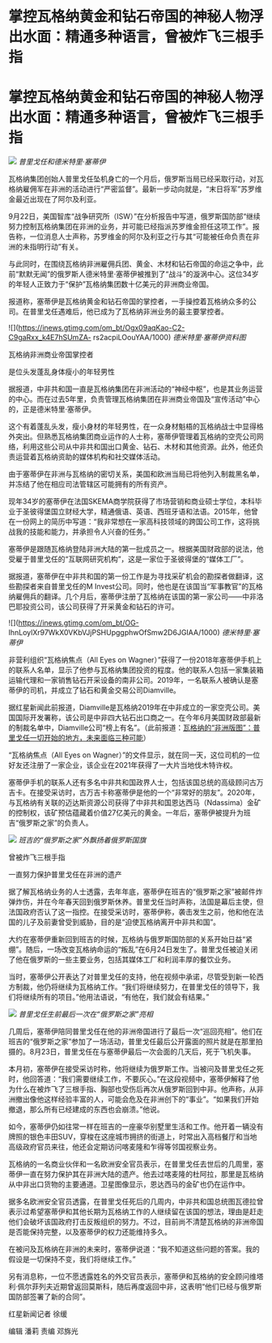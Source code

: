 # 掌控瓦格纳黄金和钻石帝国的神秘人物浮出水面：精通多种语言，曾被炸飞三根手指

# 掌控瓦格纳黄金和钻石帝国的神秘人物浮出水面：精通多种语言，曾被炸飞三根手指

![](https://inews.gtimg.com/om_bt/OAmaSPHW5IV4QRUGD6mr64Wj2nWFuV1OypmyxlDj3swTkAA/1000)
_普里戈任和德米特里·塞蒂伊_

瓦格纳集团创始人普里戈任坠机身亡的一个月后，俄罗斯当局已经采取行动，对瓦格纳雇佣军在非洲的活动进行“严密监督”。最新一步动向就是，“末日将军”苏罗维金最近出现在了阿尔及利亚。

9月22日，美国智库“战争研究所（ISW）”在分析报告中写道，俄罗斯国防部“继续努力控制瓦格纳集团在非洲的业务，并可能已经指派苏罗维金担任这项工作”。报告称，一位消息人士声称，苏罗维金的阿尔及利亚之行与其“可能被任命负责在非洲的未指明行动”有关。

与此同时，在围绕瓦格纳非洲雇佣兵团、黄金、木材和钻石帝国的命运之争中，此前“默默无闻”的俄罗斯人德米特里·塞蒂伊被推到了“战斗”的漩涡中心。这位34岁的年轻人正致力于“保护”瓦格纳集团数十亿美元的非洲商业帝国。

报道称，塞蒂伊是瓦格纳黄金和钻石帝国的掌控者，一手操控着瓦格纳众多的公司。在普里戈任遇难后，他已成为了瓦格纳非洲业务的最主要掌控者。

![](https://inews.gtimg.com/om_bt/Ogx09aqKao-C2-C9gaRxx_k4E7hSUmZA-
rs2acpiLOouYAA/1000) _德米特里·塞蒂伊资料图_

瓦格纳非洲商业帝国掌控者

是位头发蓬乱身体瘦小的年轻男性

据报道，中非共和国一直是瓦格纳集团在非洲活动的“神经中枢”，也是其业务运营的中心。而在过去5年里，负责管理瓦格纳集团在非洲商业帝国及“宣传活动”中心的，正是德米特里·塞蒂伊。

这个有着蓬乱头发，瘦小身材的年轻男性，在一众身材魁梧的瓦格纳战士中显得格外突出。但熟悉瓦格纳集团商业运作的人士称，塞蒂伊管理着瓦格纳的空壳公司网络，利用这些公司从中非共和国出口黄金、钻石、木材和其他资源。此外，他还负责运营着瓦格纳资助的媒体机构和社交媒体活动。

由于塞蒂伊在非洲与瓦格纳的密切关系，美国和欧洲当局已将他列入制裁黑名单，并冻结了他在相应司法管辖区可能拥有的所有资产。

现年34岁的塞蒂伊在法国SKEMA商学院获得了市场营销和商业硕士学位，本科毕业于圣彼得堡国立财经大学，精通俄语、英语、西班牙语和法语。2015年，他曾在一份网上的简历中写道：“我非常想在一家高科技领域的跨国公司工作，这将挑战我的技能和能力，并承担令人兴奋的任务。”

塞蒂伊是跟随瓦格纳登陆非洲大陆的第一批成员之一。根据美国财政部的说法，他受雇于普里戈任的“互联网研究机构”，这是一家位于圣彼得堡的“媒体工厂”。

据报道，塞蒂伊在中非共和国的第一份工作是为寻找采矿机会的勘探者做翻译，这些勘探者来自普里戈任的M
Invest公司。同时，他也是在该国当“军事教官”的瓦格纳雇佣兵的翻译。几个月后，塞蒂伊注册了瓦格纳在该国的第一家公司——中非洛巴耶投资公司，该公司获得了开采黄金和钻石的许可。

![](https://inews.gtimg.com/om_bt/OG-
IhnLoylXr97WkX0VKbVJjPSHUpggphwOfSmw2D6JGIAA/1000) _德米特里·塞蒂伊_

非营利组织“瓦格纳焦点（All Eyes on
Wagner）”获得了一份2018年塞蒂伊手机上的联系人名单，显示了他参与瓦格纳集团投资的程度。他的联系人包括一家集装箱运输代理和一家销售钻石开采设备的南非公司。2019年，一名联系人被确认是塞蒂伊的司机，并成立了钻石和黄金交易公司Diamville。

据红星新闻此前报道，Diamville是瓦格纳2019年在中非成立的一家空壳公司。美国国际开发署称，该公司是中非四大钻石出口商之一。在今年6月美国财政部最新的制裁名单中，Diamville公司“榜上有名”。（此前报道：[瓦格纳的“非洲版图”：普里戈任一切开始的地方，未来面临三种可能](https://new.qq.com/rain/a/20230628A09MMT00)）

“瓦格纳焦点（All Eyes on
Wagner）”的文件显示，就在同一天，这位司机的一位好友还注册了一家企业，该企业在2021年获得了一大片当地伐木特许权。

塞蒂伊手机的联系人还有多名中非共和国政界人士，包括该国总统的高级顾问古万吉卡。在接受采访时，古万吉卡称塞蒂伊是他的一个“非常好的朋友”。2020年，与瓦格纳有关联的迈达斯资源公司获得了中非共和国恩达西马（Ndassima）金矿的控制权，该矿预估蕴藏着价值27亿美元的黄金。一年后，塞蒂伊被提升为班吉“俄罗斯之家”的负责人。

![](https://inews.gtimg.com/om_bt/On1CIUuUqVdvZllwtnLN9y1MhoHgpSLX0kC2D4Aw23s-EAA/1000)
_班吉的“俄罗斯之家”外飘扬着俄罗斯国旗_

曾被炸飞三根手指

一直努力保护普里戈任在非洲的遗产

据了解瓦格纳业务的人士透露，去年年底，塞蒂伊在班吉的“俄罗斯之家”被邮件炸弹炸伤，并在今年春天回到俄罗斯休养。普里戈任当时声称，法国是幕后主使，但法国政府否认了这一指控。在接受采访时，塞蒂伊称，袭击发生之前，他和他在法国的儿子及前妻曾受到威胁，目的是“迫使瓦格纳离开中非共和国”。

大约在塞蒂伊重新回到班吉的时候，瓦格纳与俄罗斯国防部的关系开始日益“紧绷”。随后，一场改变瓦格纳命运的“叛乱”在6月24日发生了。普里戈任被迫关闭了他在俄罗斯的一些主要业务，包括其媒体工厂和利润丰厚的餐饮业务。

当时，塞蒂伊公开表达了对普里戈任的支持，他在视频中承诺，尽管受到新一轮西方制裁，他仍将继续为瓦格纳工作。“我们将继续努力，在普里戈任的领导下，我们将继续所有的项目。”他用法语说，“有他在，我们就会有结果。”

![](https://inews.gtimg.com/om_bt/O8r7S6XZxqanKyLj6iZgTy2hKr2YVWlw5K48Pvi7ZTX6IAA/1000)
_普里戈任生前最后一次在“俄罗斯之家”亮相_

几周后，塞蒂伊陪同普里戈任在他的非洲帝国进行了最后一次“巡回亮相”。他们在班吉的“俄罗斯之家”参加了一场活动，普里戈任最后公开露面的照片就是在那里拍摄的。8月23日，普里戈任在与塞蒂伊最后一次会面的几天后，死于飞机失事。

本月初，塞蒂伊在接受采访时称，他将继续为俄罗斯工作。当被问及普里戈任之死时，他回答道：“我们需要继续工作，不要灰心。”在这段视频中，塞蒂伊解释了他为什么在被炸飞了三根手指、胸部也受伤后再次从俄罗斯回到中非。他声称，从非洲撤出像他这样经验丰富的人，可能会危及在非洲创下的“事业”。“如果我们开始撤退，那么所有已经建成的东西也会崩溃。”他说。

如今，塞蒂伊仍如往常一样在班吉的一座豪华别墅里生活和工作。他开着一辆没有牌照的银色丰田SUV，穿梭在这座城市拥挤的街道上，时常出入高档餐厅和当地高级政府官员来往，他还会定期访问喀麦隆和乍得等邻国视察业务。

瓦格纳的一名商业伙伴和一名欧洲安全官员表示，在普里戈任去世后的几周里，塞蒂伊一直在努力保护其在非洲大陆的遗产。他去过喀麦隆的杜阿拉，那里是瓦格纳从中非出口货物的主要通道。卫星图像显示，恩达西马的金矿也仍在运作中。

据多名欧洲安全官员透露，在普里戈任死后的几周内，中非共和国总统图瓦德拉曾表示过希望塞蒂伊和其他长期为瓦格纳工作的人继续留在该国的想法，理由是赶走他们会破坏该国政府打击反叛组织的努力。不过，目前尚不清楚瓦格纳的非洲帝国是否能保持完整，以及塞蒂伊的权力还能维持多久。

在被问及瓦格纳在非洲的未来时，塞蒂伊说道：“我不知道这些问题的答案。我的假设是一切保持不变，我们将继续工作。”

另有消息称，一位不愿透露姓名的外交官员表示，塞蒂伊和瓦格纳的安全顾问维塔利·佩尔菲列夫近期曾返回莫斯科，随后再度返回中非，这表明“他们已经与俄罗斯国防部签署了新的合同”。

红星新闻记者 徐缓

编辑 潘莉 责编 邓旆光

